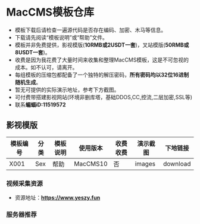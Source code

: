 # MacCMS模板仓库
- 模板下载后请检查一遍源代码是否存在编码、加密、木马等信息。
- 下载请先阅读“模板说明”或“帮助”文件。
- 模板并非免费提供，影视模版(**10RMB或2USDT一套**)，叉站模版(**50RMB或8USDT一套**)。
- 收费是因为我花费了大量时间来收集和整理MacCMS模板，这是不可忽视的成本。如不认可，请离开。
- 每组模板的压缩包都配备了一个独特的解压密码，**所有密码均以32位16进制随机生成**。
- 暂无可提供的实际演示地址，参考下方截图。
- 可付费带搭建影视网站(环境非删库塔，基础DDOS,CC,控流,二层加密,SSL等)
- 联系**蝙蝠iD:11519572**

## 影视模版
|模板编号|分类|模板说明|使用版本|收费收费|演示截图|下地链接|
|-|-|-|-|-|-|-|
|X001|Sex|帮助|MacCMS10|否|images|download|

### 视频采集资源
- 资源地址：**https://www.yeszy.fun**

### 服务器推荐
